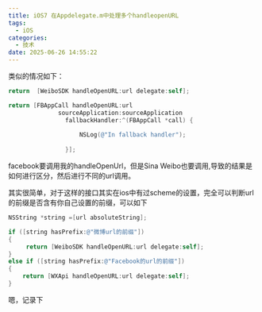 ```yaml
---
title: iOS7 在Appdelegate.m中处理多个handleopenURL
tags:
  - iOS
categories:
  - 技术
date: 2025-06-26 14:55:22
---
```


类似的情况如下：

```objectivec
return  [WeiboSDK handleOpenURL:url delegate:self];

return [FBAppCall handleOpenURL:url
              sourceApplication:sourceApplication
                fallbackHandler:^(FBAppCall *call) {
                    
                    NSLog(@"In fallback handler");
                    
                }];
```

facebook要调用我的handleOpenUrl，但是Sina Weibo也要调用,导致的结果是如何进行区分，然后进行不同的url调用。

其实很简单，对于这样的接口其实在ios中有过scheme的设置，完全可以判断url的前缀是否含有你自己设置的前缀，可以如下

```objectivec
NSString *string =[url absoluteString];

if ([string hasPrefix:@"微博url的前缀"])
{
     return [WeiboSDK handleOpenURL:url delegate:self];
}
else if ([string hasPrefix:@"Facebook的url的前缀"])
{
    return [WXApi handleOpenURL:url delegate:self];
}
```

嗯，记录下

